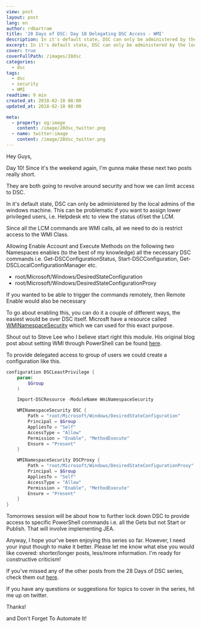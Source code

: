 ```yaml
---
view: post
layout: post
lang: en
author: rdbartram
title: '28 Days of DSC: Day 10 Delegating DSC Access - WMI'
description: In it's default state, DSC can only be administered by the local admins of the windows machine. This can be problematic if you want to assign lower privileged users.
excerpt: In it's default state, DSC can only be administered by the local admins of the windows machine. This can be problematic if you want to assign lower privileged users.
cover: true
coverFullPath: /images/28dsc
categories:
  - dsc
tags:
  - dsc
  - security
  - WMI
readtime: 9 min
created_at: 2018-02-10 08:00
updated_at: 2018-02-10 08:00

meta:
  - property: og:image
    content: /image/28dsc_twitter.png
  - name: twitter:image
    content: /image/28dsc_twitter.png
---
```


Hey Guys,

Day 10! Since it's the weekend again, I'm gunna make these next two posts really short.

They are both going to revolve around security and how we can limit access to DSC.

In it's default state, DSC can only be administered by the local admins of the windows machine. This can be problematic if you want to assign lower privileged users, i.e. Helpdesk etc to view the status of/set the LCM.

Since all the LCM commands are WMI calls, all we need to do is restrict access to the WMI Class.

Allowing Enable Account and Execute Methods on the following two Namespaces enables (to the best of my knowledge) all the necessary DSC commands i.e. Get-DSCConfigurationStatus, Start-DSCConfiguration, Get-DSCLocalConfigurationManager etc.

- root/Microsoft/Windows/DesiredStateConfiguration
- root/Microsoft/Windows/DesiredStateConfigurationProxy

If you wanted to be able to trigger the commands remotely, then Remote Enable would also be necessary

To go about enabling this, you can do it a couple of different ways, the easiest would be over DSC itself. Microsft have a resource called [WMINamespaceSecurity](https://github.com/PowerShell/WmiNamespaceSecurity) which we can used for this exact purpose.

Shout out to Steve Lee who I believe start right this module. His original blog post about setting WMI through PowerShell can be found [here](https://blogs.msdn.microsoft.com/wmi/2009/07/20/scripting-wmi-namespace-security-part-1-of-3/).

To provide delegated access to group of users we could create a configuration like this.

```powershell
configuration DSCLeastPrivilege {
    param(
        $Group
    )

    Import-DSCResource -ModuleName WmiNamespaceSecurity

    WMINamespaceSecurity DSC {
        Path = "root/Microsoft/Windows/DesiredStateConfiguration"
        Principal = $Group
        AppliesTo = "Self"
        AccessType = "Allow"
        Permission = "Enable", "MethodExecute"
        Ensure = "Present"
    }

    WMINamespaceSecurity DSCProxy {
        Path = "root/Microsoft/Windows/DesiredStateConfigurationProxy"
        Principal = $Group
        AppliesTo = "Self"
        AccessType = "Allow"
        Permission = "Enable", "MethodExecute"
        Ensure = "Present"
    }
}
```

Tomorrows session will be about how to further lock down DSC to provide access to specific PowerShell commands i.e. all the Gets but not Start or Publish. That will involve implementing JEA.

Anyway, I hope your've been enjoying this series so far. However, I need your input though to make it better. Please let me know what else you would like covered: shorter/longer posts, less/more information. I'm ready for constructive criticism!

If you've missed any of the other posts from the 28 Days of DSC series, check them out [here](/posts/?tag=dsc).

If you have any questions or suggestions for topics to cover in the series, hit me up on twitter.

Thanks!

and Don't Forget To Automate It!
